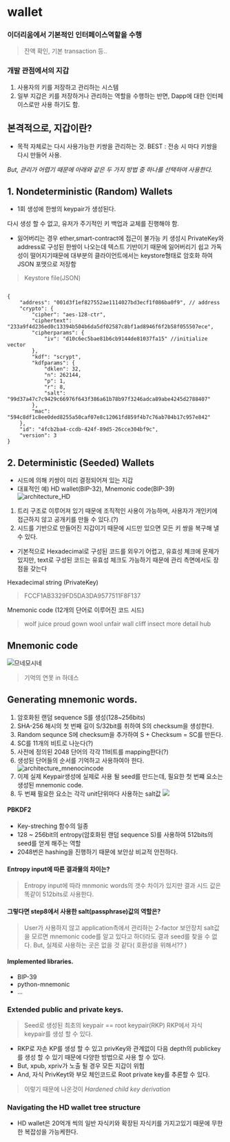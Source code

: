 # wallet
### 이더리움에서 기본적인 인터페이스역할을 수행 
> 잔액 확인, 기본 transaction 등.. 

### 개발 관점에서의 지갑 
1. 사용자의 키를 저장하고 관리하는 시스템 
2. 일부 지갑은 키를 저장하거나 관리하는 역할을 수행하는 반면, Dapp에 대한 인터페이스로만 사용 하기도 함. 

## 본격적으로, 지갑이란? 
- 목적 자체로는 다시 사용가능한 키쌍을 관리하는 것.
BEST : 전송 시 마다 키쌍을 다시 만들어 사용.

*But, 관리가 어렵기 때문에 아래와 같은 두 가지 방법 중 하나를 선택하여 사용한다.* 

## 1. Nondeterministic (Random) Wallets
- 1회 생성에 한쌍의 keypair가 생성된다. 

다시 생성 할 수 없고, 유저가 주기적인 키 백업과 교체를 진행해야 함. 
* 잃어버리는 경우 ether,smart-contract에 접근이 불가능
키 생성시 PrivateKey와 address로 구성된 한쌍이 나오는데 텍스트 기반이기 때문에 잃어버리기 쉽고 가독성이 떨어지기때문에 대부분의 클라이언트에서는 keystore형태로 암호화 하여 JSON 포맷으로 저장함

> Keystore file(JSON)
<pre><code>
{
    "address": "001d3f1ef827552ae1114027bd3ecf1f086ba0f9", // address
    "crypto": {
        "cipher": "aes-128-ctr",
        "ciphertext": "233a9f4d236ed0c13394b504b6da5df02587c8bf1ad8946f6f2b58f055507ece",
        "cipherparams": {
            "iv": "d10c6ec5bae81b6cb9144de81037fa15" //initialize vector
        },
        "kdf": "scrypt",
        "kdfparams": {
            "dklen": 32,
            "n": 262144,
            "p": 1,
            "r": 8,
            "salt": "99d37a47c7c9429c66976f643f386a61b78b97f3246adca89abe4245d2788407"
        },
        "mac": "594c8df1c8ee0ded8255a50caf07e8c12061fd859f4b7c76ab704b17c957e842"
    },
    "id": "4fcb2ba4-ccdb-424f-89d5-26cce304bf9c",
    "version": 3
}
</code></pre>

## 2. Deterministic (Seeded) Wallets
- 시드에 의해 키쌍이 미리 결정되어져 있는 지갑 
- 대표적인 예) HD wallet(BIP-32), Mnemonic code(BIP-39)
![architecture_HD](https://github.com/ethereumbook/ethereumbook/raw/develop/images/hd_wallet.png)
1. 트리 구조로 이루어져 있기 때문에 조직적인 사용이 가능하며, 사용자가 개인키에 접근하지 않고 공개키를 만들 수 있다.(?)
2. 시드를 기반으로 만들어진 지갑이기 때문에 시드만 있으면 모든 키 쌍을 복구해 낼 수 있다. 

* 기본적으로 Hexadecimal로 구성된 코드를 외우기 어렵고, 유효성 체크에 문제가있지만, text로 구성된 코드는 유효성 체크도 가능하기 때문에 관리 측면에서도 장점을 갖는다 

Hexadecimal string (PrivateKey)
> FCCF1AB3329FD5DA3DA9577511F8F137

Mnemonic code (12개의 단어로 이루어진 코드 시드)
> wolf juice proud gown wool unfair wall cliff insect more detail hub

## Mnemonic code 

![므네모시네](http://www.rapportian.com/news/photo/201608/28370_25897_1657.jpg)
> 기억의 연못 in 하데스 

## Generating mnemonic words.
1. 암호화된 랜덤 sequence S를 생성(128~256bits)
2. SHA-256 해시의 첫 번째 길이 S/32bit를 취하여 S의 checksum을 생성한다. 
3. Random sequnce S에 checksum을 추가하여 S + Checksum = SC를 만든다.
4. SC를 11개의 비트로 나눈다(?)
5. 사전에 정의된 2048 단어의 각각 11비트를 mapping한다(?)
6. 생성된 단어들의 순서를 기억하고 사용하여아 한다. 
![architecture_mnenocincode](https://lh3.googleusercontent.com/ZHlWXublZuhPnf9CzTYuuu4-Q_PP43mV6js4FDBJ9pNkfxjWKxMHxTfPmKfHkIBK3U4Qm73p1DckPh_HEJHb8VhhnHthHvncoZx3bpwp9Jgduy2lRnKkCTAws19kIImjPwjnGH6F)
7. 이제 실제 Keypair생성에 실제로 사용 될 seed를 만드는데, 필요한 첫 번쨰 요소는 생성된 mnemonic code.
8. 두 번째 필요한 요소는 각각 unit단위마다 사용하는 salt값
![](https://github.com/ethereumbook/ethereumbook/raw/develop/images/bip39-part2.png)

#### PBKDF2 
- Key-streching 함수의 일종 
- 128 ~ 256bit의 entropy(암호화된 랜덤 sequence S)를 사용하여 512bits의 seed를 얻게 해주는 역할 
- 2048번은 hashing을 진행하기 때문에 보안상 비교적 안전하다. 

#### Entropy input에 따른 결과물의 차이는?
> Entropy input에 따라 mnmonic words의 갯수 차이가 있지만 결과 시드 값은 똑같이 512bits로 사용한다. 


#### 그렇다면 step8에서 사용한 salt(passphrase)값의 역할은?
> User가 사용하지 않고 application측에서 관리하는 2-factor 보안장치 
> salt값을 모르면 mnemonic code를 알고 있다고 하더라도 결과 seed를 찾을 수 없다. 
> But, 실제로 사용하는 곳은 없을 것 같다( 호환성을 위해서?? ) 


#### Implemented libraries.
- BIP-39
- python-mnemonic
- ...

### Extended public and private keys. 
> Seed로 생성된 최초의 keypair == root keypair(RKP)
> RKP에서 자식 keypair를 생성 할 수 있다. 

* RKP로 자손 KP를 생성 할 수 있고 privKey와 관계없이 다음 depth의 publickey를 생성 할 수 있기 때문에 다양한 방법으로 사용 할 수 있다. 
* But, xpub, xpriv가 노출 될 경우 모든 지갑이 위험
* And, 자식 PrivKeyt와 부모 체인코드로 Root private key를 추론할 수 있다. 
> 이렇기 때문에 나온것이 *Hardened child key derivation* 

### Navigating the HD wallet tree structure
- HD wallet은 20억개 씩의 일반 자식키와 확장된 자식키를 가지고있기 때문에 무한한 복잡성을 가능케한다. 